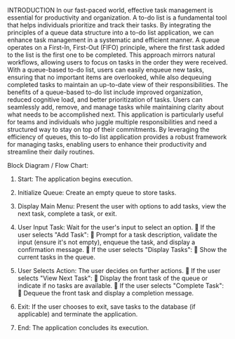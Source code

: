 INTRODUCTION 
In our fast-paced world, effective task management is essential for productivity and organization. A to-do list is a fundamental tool that helps individuals prioritize and track their tasks. By integrating the principles of 
a queue data structure into a to-do list application, we can enhance task management in a systematic and efficient manner. A queue operates on a First-In, First-Out (FIFO) principle, where the first 
task added to the list is the first one to be completed. This approach mirrors natural workflows, allowing users to focus on tasks in the order they were received. With a queue-based to-do list, users can easily 
enqueue new tasks, ensuring that no important items are overlooked, while also dequeuing completed tasks to maintain an up-to-date view of their responsibilities. 
The benefits of a queue-based to-do list include improved organization, reduced cognitive load, and better prioritization of tasks. Users can seamlessly add, remove, and manage tasks while maintaining clarity 
about what needs to be accomplished next. This application is particularly useful for teams and individuals who juggle multiple responsibilities and need a structured way to stay on top of their commitments. 
By leveraging the efficiency of queues, this to-do list application provides a robust framework for managing tasks, enabling users to enhance their productivity and streamline their daily routines.

Block Diagram /  Flow Chart: 

1. Start: The application begins execution. 
 
2. Initialize Queue: Create an empty queue to store tasks. 
 
3. Display Main Menu: Present the user with options to add tasks, view the next task, complete a task, or exit. 
 
4. User Input Task: Wait for the user's input to select an option. 
 If the user selects "Add Task": 
 Prompt for a task description, validate the input (ensure it's not empty), enqueue the task, and display a confirmation message. 
 If the user selects "Display Tasks": 
 Show the current tasks in the queue. 
 
5. User Selects Action: The user decides on further actions. 
 If the user selects "View Next Task": 
 Display the front task of the queue or indicate if no tasks are available. 
 If the user selects "Complete Task": 
 Dequeue the front task and display a completion message. 
 
6. Exit: If the user chooses to exit, save tasks to the database (if applicable) and terminate the application. 
 
7. End: The application concludes its execution.
